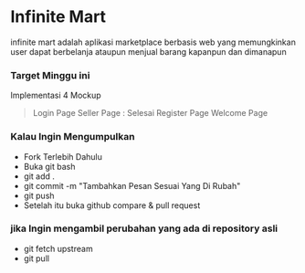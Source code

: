 # Infinite Mart

infinite mart adalah aplikasi marketplace berbasis web yang memungkinkan user dapat berbelanja ataupun menjual barang kapanpun dan dimanapun

### Target Minggu ini
Implementasi 4 Mockup
 > Login Page
 > Seller Page : Selesai
 > Register Page
 > Welcome Page


### Kalau Ingin Mengumpulkan
- Fork Terlebih Dahulu
- Buka git bash
- git add .
- git commit -m "Tambahkan Pesan Sesuai Yang Di Rubah"
- git push
- Setelah itu buka github compare & pull request

### jika Ingin mengambil perubahan yang ada di repository asli
- git fetch upstream
- git pull
